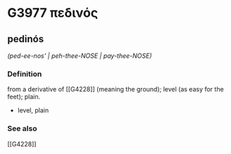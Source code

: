 # G3977 πεδινός

## pedinós

_(ped-ee-nos' | peh-thee-NOSE | pay-thee-NOSE)_

### Definition

from a derivative of [[G4228]] (meaning the ground); level (as easy for the feet); plain.

- level, plain

### See also

[[G4228]]

